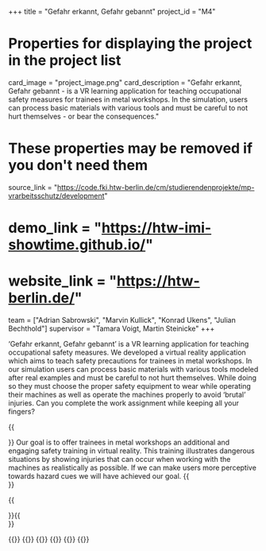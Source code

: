 +++
title = "Gefahr erkannt, Gefahr gebannt"
project_id = "M4"

# Properties for displaying the project in the project list
card_image = "project_image.png"
card_description = "Gefahr erkannt, Gefahr gebannt - is a VR learning application for teaching occupational safety measures for trainees in metal workshops. In the simulation, users can process basic materials with various tools and must be careful to not hurt themselves - or bear the consequences."

# These properties may be removed if you don't need them
source_link = "https://code.fki.htw-berlin.de/cm/studierendenprojekte/mp-vrarbeitsschutz/development"
# demo_link = "https://htw-imi-showtime.github.io/"
# website_link = "https://htw-berlin.de/"

team = ["Adrian Sabrowski", "Marvin Kullick", "Konrad Ukens", "Julian Bechthold"]
supervisor = "Tamara Voigt, Martin Steinicke"
+++

‘Gefahr erkannt, Gefahr gebannt’ is a VR learning application for teaching occupational safety measures.
We developed a virtual reality application which aims to teach safety precautions for trainees in  metal workshops.
In our simulation users can process basic materials with various tools modeled after real examples and must be careful to not hurt themselves.
While doing so they must choose the proper safety equipment to wear while operating their machines as well as operate the machines properly to avoid ‘brutal’ injuries.
Can you complete the work assignment while keeping all your fingers?

{{<section title="Our Goal">}}
Our goal is to offer trainees in metal workshops an additional and engaging safety training in virtual reality.
This training illustrates dangerous situations by showing injuries that can occur when working with the machines as realistically as possible.
If we can make users more perceptive towards hazard cues we will have achieved our goal.
{{</section>}}

{{<section title="Our Team">}}{{</section>}}

{{<gallery>}}
	{{<team-member image="adrian.jpg" name="Adrian Sabrowski">}}
	{{<team-member image="marvin.jpg" name="Marvin Kullick">}}
	{{<team-member image="julian.png" name="Julian Bechthold">}}
	{{<team-member image="konrad.png" name="Konrad Ukens">}}
{{</gallery>}}